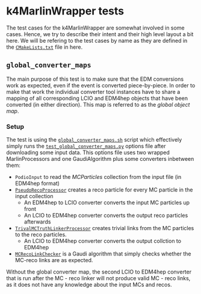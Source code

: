 <!--
Copyright (c) 2019-2024 Key4hep-Project.

This file is part of Key4hep.
See https://key4hep.github.io/key4hep-doc/ for further info.

Licensed under the Apache License, Version 2.0 (the "License");
you may not use this file except in compliance with the License.
You may obtain a copy of the License at

    http://www.apache.org/licenses/LICENSE-2.0

Unless required by applicable law or agreed to in writing, software
distributed under the License is distributed on an "AS IS" BASIS,
WITHOUT WARRANTIES OR CONDITIONS OF ANY KIND, either express or implied.
See the License for the specific language governing permissions and
limitations under the License.
-->
# k4MarlinWrapper tests

The test cases for the k4MarlinWrapper are somewhat involved in some cases.
Hence, we try to describe their intent and their high level layout a bit here.
We will be refering to the test cases by name as they are defined in the
[`CMakeLists.txt`](./CMakeLists.txt) file in here.

## `global_converter_maps`

The main purpose of this test is to make sure that the EDM conversions work as
expected, even if the event is converted piece-by-piece. In order to make that
work the individual converter tool instances have to share a mapping of all
corresponding LCIO and EDM4hep objects that have been converted (in either
direction). This map is referred to as the *global object map*.

### Setup

The test is using the
[`global_converter_maps.sh`](./scripts/global_converter_maps.sh) script which
effectively simply runs the
[`test_global_converter_maps.py`](./gaudi_opts/test_global_converter_maps.py)
options file after downloading some input data. This options file uses two
wrapped MarlinProcessors and one GaudiAlgorithm plus some converters inbetween
them:
- `PodioInput` to read the *MCParticles* collection from the input file (in
  EDM4hep format)
- [`PseudoRecoProcessor`](./src/PseudoRecoProcessor.cc) creates a reco particle
  for every MC particle in the input collection
  - An EDM4hep to LCIO converter converts the input MC particles up front
  - An LCIO to EDM4hep converter converts the output reco particles afterwards
- [`TrivalMCTruthLinkerProcessor`](./src/TrivialMCTruthLinkerProcessor.cc)
  creates trivial links from the MC particles to the reco particles.
  - An LCIO to EDM4hep converter converts the output collction to EDM4hep
- [`MCRecoLinkChecker`](./src/MCRecoLinkChecker.cc) is a Gaudi algorithm that
  simply checks whether the MC-reco links are as expected.

Without the global converter map, the second LCIO to EDM4hep converter that is
run after the MC - reco linker will not produce valid MC - reco links, as it
does not have any knowledge about the input MCs and recos.
